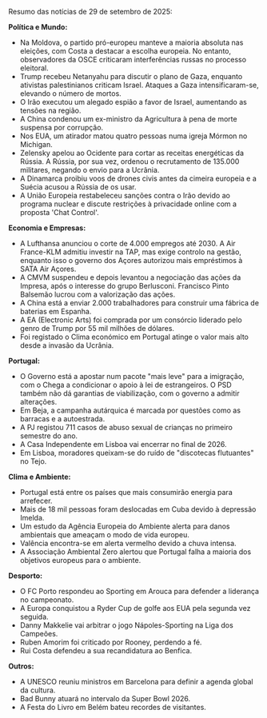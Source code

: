 Resumo das notícias de 29 de setembro de 2025:

**Política e Mundo:**

*   Na Moldova, o partido pró-europeu manteve a maioria absoluta nas eleições, com Costa a destacar a escolha europeia. No entanto, observadores da OSCE criticaram interferências russas no processo eleitoral.
*   Trump recebeu Netanyahu para discutir o plano de Gaza, enquanto ativistas palestinianos criticam Israel. Ataques a Gaza intensificaram-se, elevando o número de mortos.
*   O Irão executou um alegado espião a favor de Israel, aumentando as tensões na região.
*   A China condenou um ex-ministro da Agricultura à pena de morte suspensa por corrupção.
*   Nos EUA, um atirador matou quatro pessoas numa igreja Mórmon no Michigan.
*   Zelensky apelou ao Ocidente para cortar as receitas energéticas da Rússia. A Rússia, por sua vez, ordenou o recrutamento de 135.000 militares, negando o envio para a Ucrânia.
*   A Dinamarca proibiu voos de drones civis antes da cimeira europeia e a Suécia acusou a Rússia de os usar.
*   A União Europeia restabeleceu sanções contra o Irão devido ao programa nuclear e discute restrições à privacidade online com a proposta 'Chat Control'.

**Economia e Empresas:**

*   A Lufthansa anunciou o corte de 4.000 empregos até 2030. A Air France-KLM admitiu investir na TAP, mas exige controlo na gestão, enquanto isso o governo dos Açores autorizou mais empréstimos à SATA Air Açores.
*   A CMVM suspendeu e depois levantou a negociação das ações da Impresa, após o interesse do grupo Berlusconi. Francisco Pinto Balsemão lucrou com a valorização das ações.
*   A China está a enviar 2.000 trabalhadores para construir uma fábrica de baterias em Espanha.
*  A EA (Electronic Arts) foi comprada por um consórcio liderado pelo genro de Trump por 55 mil milhões de dólares.
*   Foi registado o Clima económico em Portugal atinge o valor mais alto desde a invasão da Ucrânia.

**Portugal:**

*   O Governo está a apostar num pacote "mais leve" para a imigração, com o Chega a condicionar o apoio à lei de estrangeiros. O PSD também não dá garantias de viabilização, com o governo a admitir alterações.
*   Em Beja, a campanha autárquica é marcada por questões como as barracas e a autoestrada.
*   A PJ registou 711 casos de abuso sexual de crianças no primeiro semestre do ano.
*   A Casa Independente em Lisboa vai encerrar no final de 2026.
*   Em Lisboa, moradores queixam-se do ruído de "discotecas flutuantes" no Tejo.

**Clima e Ambiente:**

*   Portugal está entre os países que mais consumirão energia para arrefecer.
*   Mais de 18 mil pessoas foram deslocadas em Cuba devido à depressão Imelda.
*   Um estudo da Agência Europeia do Ambiente  alerta para danos ambientais que ameaçam o modo de vida europeu.
*   Valência encontra-se em alerta vermelho devido a chuva intensa.
*   A Associação Ambiental Zero alertou que Portugal falha a maioria dos objetivos europeus para o ambiente.

**Desporto:**

*   O FC Porto respondeu ao Sporting em Arouca para defender a liderança no campeonato.
*   A Europa conquistou a Ryder Cup de golfe aos EUA pela segunda vez seguida.
*   Danny Makkelie vai arbitrar o jogo Nápoles-Sporting na Liga dos Campeões.
*   Ruben Amorim foi criticado por Rooney, perdendo a fé.
*   Rui Costa defendeu a sua recandidatura ao Benfica.

**Outros:**

*   A UNESCO reuniu ministros em Barcelona para definir a agenda global da cultura.
*   Bad Bunny atuará no intervalo da Super Bowl 2026.
*   A Festa do Livro em Belém bateu recordes de visitantes.